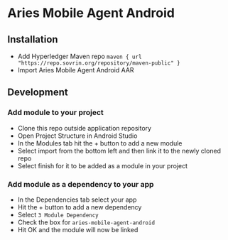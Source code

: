 # Aries Mobile Agent Android

## Installation
* Add Hyperledger Maven repo `maven { url "https://repo.sovrin.org/repository/maven-public" }`
* Import Aries Mobile Agent Android AAR

## Development
### Add module to your project
* Clone this repo outside application repository
* Open Project Structure in Android Studio
* In the Modules tab hit the + button to add a new module
* Select import from the bottom left and then link it to the newly cloned repo
* Select finish for it to be added as a module in your project
### Add module as a dependency to your app
* In the Dependencies tab select your app
* Hit the + button to add a new dependency
* Select `3 Module Dependency`
* Check the box for `aries-mobile-agent-android`
* Hit OK and the module will now be linked

